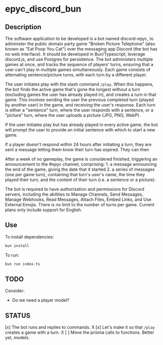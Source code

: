 # epyc_discord_bun

## Description

The software application to be developed is a bot named discord-epyc, to administer the public domain party game "Broken Picture Telephone" (also known as "Eat Poop You Cat") over the messaging app Discord (the bot has no web interface). It should be developed in Bun/Typescript, leverage discord.js, and use Postgres for persistence. The bot administers multiple games at once, and tracks the sequence of players' turns, ensuring that a user can't play in multiple games simultaneously. Each game consists of alternating sentence/picture turns, with each turn by a different player.

The user initiates play with the slash command `/play`. When this happens, the bot finds the active game that's gone the longest without a turn (excluding games the user has already played in), and creates a turn in that game. This involves sending the user the previous completed turn (played by another user) in the game, and receiving the user's response. Each turn is either a "sentence" turn, where the user responds with a sentence, or a "picture" turn, where the user uploads a picture (JPG, PNG, WebP). 

If the user initiates play but has already played in every active game, the bot will prompt the user to provide an initial sentence with which to start a new game. 

If a player doesn't respond within 24 hours after initiating a turn, they are sent a message letting them know their turn has expired. They can then 

After a week of no gameplay, the game is considered finished, triggering an announcement to the #epyc channel, comprising: 1. a message announcing the end of the game, giving the date that it started 2. a series of messages (one per game turn), containing that turn's user's name, the time they played their turn, and the content of their turn (i.e. a sentence or a picture).

The bot is required to have authorization and permissions for Discord servers, including the abilities to Manage Channels, Send Messages, Manage Webhooks, Read Messages, Attach Files, Embed Links, and Use External Emojis. There is no limit to the number of turns per game. Current plans only include support for English.

## Use

To install dependencies:

```bash
bun install
```

To run:

```bash
bun run index.ts
```

## TODO

Consider:

* Do we need a player model?

## STATUS

[x] The bot runs and replies to commands. X
[x] Let's make it so that `/play` creates a game with a turn. X
[ ] Move the prisma calls to functions. Better yet, models.